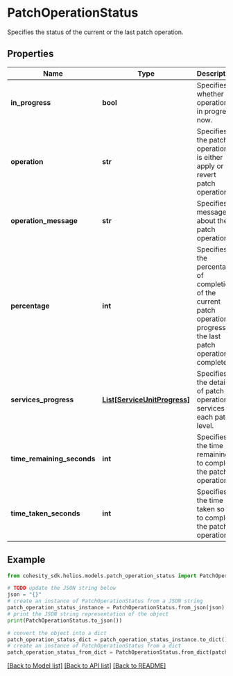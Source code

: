 # PatchOperationStatus

Specifies the status of the current or the last patch operation.

## Properties

Name | Type | Description | Notes
------------ | ------------- | ------------- | -------------
**in_progress** | **bool** | Specifies whether a operation is in progress now. | [optional] 
**operation** | **str** | Specifies the patch operation. It is either apply or revert patch operation. | [optional] 
**operation_message** | **str** | Specifies a message about the patch operation. | [optional] 
**percentage** | **int** | Specifies the percentage of completion of the current patch operation in progress or the last patch operation completed. | [optional] 
**services_progress** | [**List[ServiceUnitProgress]**](ServiceUnitProgress.md) | Specifies the details of patch operation services at each patch level. | [optional] 
**time_remaining_seconds** | **int** | Specifies the time remaining to complete the patch operation. | [optional] 
**time_taken_seconds** | **int** | Specifies the time taken so far to complete the patch operation. | [optional] 

## Example

```python
from cohesity_sdk.helios.models.patch_operation_status import PatchOperationStatus

# TODO update the JSON string below
json = "{}"
# create an instance of PatchOperationStatus from a JSON string
patch_operation_status_instance = PatchOperationStatus.from_json(json)
# print the JSON string representation of the object
print(PatchOperationStatus.to_json())

# convert the object into a dict
patch_operation_status_dict = patch_operation_status_instance.to_dict()
# create an instance of PatchOperationStatus from a dict
patch_operation_status_from_dict = PatchOperationStatus.from_dict(patch_operation_status_dict)
```
[[Back to Model list]](../README.md#documentation-for-models) [[Back to API list]](../README.md#documentation-for-api-endpoints) [[Back to README]](../README.md)


